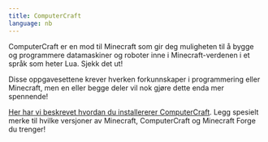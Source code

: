 ```yaml
---
title: ComputerCraft
language: nb
---
```


ComputerCraft er en mod til Minecraft som gir deg muligheten til å bygge og
programmere datamaskiner og roboter inne i Minecraft-verdenen i et språk som
heter Lua. Sjekk det ut!

Disse oppgavesettene krever hverken forkunnskaper i programmering eller
Minecraft, men en eller begge deler vil nok gjøre dette enda mer spennende!

[Her har vi beskrevet hvordan du installererer
ComputerCraft](installasjon/installasjon.html). Legg spesielt merke til hvilke
versjoner av Minecraft, ComputerCraft og Minecraft Forge du trenger!
